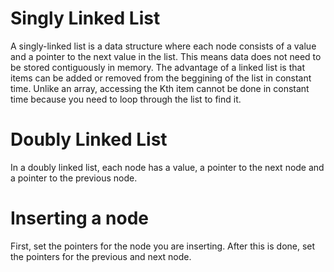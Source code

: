 # Singly Linked List

A singly-linked list is a data structure where each node consists of a value and a pointer to the next value in the list. This means data does not need to be stored contiguously in memory. The advantage of a linked list is that items can be added or removed from the beggining of the list in constant time. Unlike an array, accessing the Kth item cannot be done in constant time because you need to loop through the list to find it.

# Doubly Linked List

In a doubly linked list, each node has a value, a pointer to the next node and a pointer to the previous node.

# Inserting a node

First, set the pointers for the node you are inserting. After this is done, set the pointers for the previous and next node.

